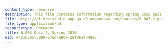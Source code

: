 ```yaml
---
content_type: resource
description: This file contains information regarding spring 2010 quiz 2.
file: https://ol-ocw-studio-app-qa.s3.amazonaws.com/courses/6-003-signals-and-systems-fall-2011/e4216385308967eda80a28f8614348ec_MIT6_003F11_S10q2.pdf
file_type: application/pdf
resourcetype: Document
title: 6.003 Quiz 2, Spring 2010
uid: e4216385-3089-67ed-a80a-28f8614348ec
---
```

